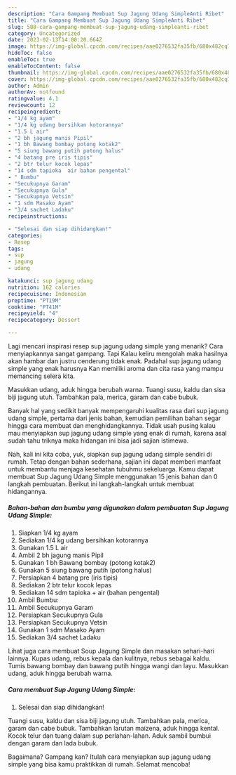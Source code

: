 ```yaml
---
description: "Cara Gampang Membuat Sup Jagung Udang SimpleAnti Ribet"
title: "Cara Gampang Membuat Sup Jagung Udang SimpleAnti Ribet"
slug: 588-cara-gampang-membuat-sup-jagung-udang-simpleanti-ribet
category: Uncategorized
date: 2023-02-13T14:00:20.664Z
image: https://img-global.cpcdn.com/recipes/aae0276532fa35fb/680x482cq70/sup-jagung-udang-simple-foto-resep-utama.jpg
hideToc: false
enableToc: true
enableTocContent: false
thumbnail: https://img-global.cpcdn.com/recipes/aae0276532fa35fb/680x482cq70/sup-jagung-udang-simple-foto-resep-utama.jpg
cover: https://img-global.cpcdn.com/recipes/aae0276532fa35fb/680x482cq70/sup-jagung-udang-simple-foto-resep-utama.jpg
author: Admin
authorAv: notfound
ratingvalue: 4.1
reviewcount: 12
recipeingredient:
- "1/4 kg ayam"
- "1/4 kg udang bersihkan kotorannya"
- "1.5 L air"
- "2 bh jagung manis Pipil"
- "1 bh Bawang bombay potong kotak2"
- "5 siung bawang putih potong halus"
- "4 batang pre iris tipis"
- "2 btr telur kocok lepas"
- "14 sdm tapioka  air bahan pengental"
- " Bumbu"
- "Secukupnya Garam"
- "Secukupnya Gula"
- "Secukupnya Vetsin"
- "1 sdm Masako Ayam"
- "3/4 sachet Ladaku"
recipeinstructions:

- "Selesai dan siap dihidangkan!"
categories:
- Resep
tags:
- sup
- jagung
- udang

katakunci: sup jagung udang 
nutrition: 162 calories
recipecuisine: Indonesian
preptime: "PT19M"
cooktime: "PT41M"
recipeyield: "4"
recipecategory: Dessert

---
```



Lagi mencari inspirasi resep sup jagung udang simple yang menarik? Cara menyiapkannya sangat gampang. Tapi Kalau keliru mengolah maka hasilnya akan hambar dan justru cenderung tidak enak. Padahal sup jagung udang simple yang enak harusnya Kan memiliki aroma dan cita rasa yang mampu memancing selera kita.


Masukkan udang, aduk hingga berubah warna. Tuangi susu, kaldu dan sisa biji jagung utuh. Tambahkan pala, merica, garam dan cabe bubuk.

Banyak hal yang sedikit banyak mempengaruhi kualitas rasa dari sup jagung udang simple, pertama dari jenis bahan, kemudian pemilihan bahan segar hingga cara membuat dan menghidangkannya. Tidak usah pusing kalau mau menyiapkan sup jagung udang simple yang enak di rumah, karena asal sudah tahu triknya maka hidangan ini bisa jadi sajian istimewa.


Nah, kali ini kita coba, yuk, siapkan sup jagung udang simple sendiri di rumah. Tetap dengan bahan sederhana, sajian ini dapat memberi manfaat untuk membantu menjaga kesehatan tubuhmu sekeluarga. Kamu dapat membuat Sup Jagung Udang Simple menggunakan 15 jenis bahan dan 0 langkah pembuatan. Berikut ini langkah-langkah untuk membuat hidangannya.

<!--inarticleads1-->

##### Bahan-bahan dan bumbu yang digunakan dalam pembuatan Sup Jagung Udang Simple:

1. Siapkan 1/4 kg ayam
1. Sediakan 1/4 kg udang bersihkan kotorannya
1. Gunakan 1.5 L air
1. Ambil 2 bh jagung manis Pipil
1. Gunakan 1 bh Bawang bombay (potong kotak2)
1. Gunakan 5 siung bawang putih (potong halus)
1. Persiapkan 4 batang pre (iris tipis)
1. Sediakan 2 btr telur kocok lepas
1. Sediakan 14 sdm tapioka + air (bahan pengental)
1. Ambil  Bumbu:
1. Ambil Secukupnya Garam
1. Persiapkan Secukupnya Gula
1. Persiapkan Secukupnya Vetsin
1. Gunakan 1 sdm Masako Ayam
1. Sediakan 3/4 sachet Ladaku


Lihat juga cara membuat Soup Jagung Simple dan masakan sehari-hari lainnya. Kupas udang, rebus kepala dan kulitnya, rebus sebagai kaldu. Tumis bawang bombay dan bawang putih hingga wangi dan layu. Masukkan udang, aduk hingga berubah warna. 

<!--inarticleads2-->

##### Cara membuat Sup Jagung Udang Simple:


1. Selesai dan siap dihidangkan!

Tuangi susu, kaldu dan sisa biji jagung utuh. Tambahkan pala, merica, garam dan cabe bubuk. Tambahkan larutan maizena, aduk hingga kental. Kocok telur dan tuang dalam sup perlahan-lahan. Aduk sambil bumbui dengan garam dan lada bubuk. 

Bagaimana? Gampang kan? Itulah cara menyiapkan sup jagung udang simple yang bisa kamu praktikkan di rumah. Selamat mencoba!
